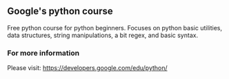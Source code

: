 ## Google's python course

Free python course for python beginners. 
Focuses on python basic utilities, data structures, string manipulations, a bit regex, and basic syntax.

### For more information

Please visit: https://developers.google.com/edu/python/

